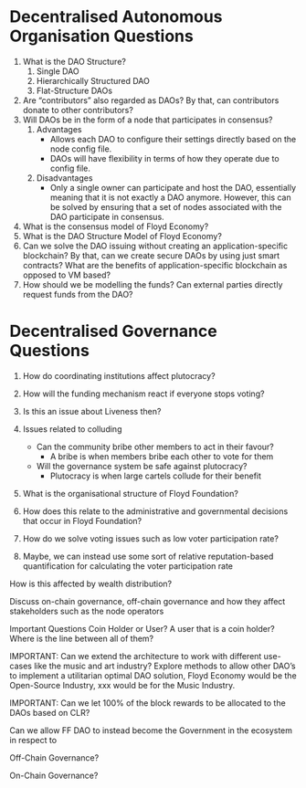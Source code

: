 # Decentralised Autonomous Organisation Questions

1. What is the DAO Structure?
   1. Single DAO
   2. Hierarchically Structured DAO
   3. Flat-Structure DAOs
2. Are “contributors” also regarded as DAOs? By that, can contributors donate to other contributors?
3. Will DAOs be in the form of a node that participates in consensus?
   1. Advantages
      - Allows each DAO to configure their settings directly based on the node config file.
      - DAOs will have flexibility in terms of how they operate due to config file.
   2. Disadvantages
      - Only a single owner can participate and host the DAO, essentially meaning that it is not exactly a DAO anymore. However, this can be solved by ensuring that a set of nodes associated with the DAO participate in consensus.
4. What is the consensus model of Floyd Economy?
5. What is the DAO Structure Model of Floyd Economy?
6. Can we solve the DAO issuing without creating an application-specific blockchain? By that, can we create secure DAOs by using just smart contracts? What are the benefits of application-specific blockchain as opposed to VM based?
7. How should we be modelling the funds? Can external parties directly request funds from the DAO?

# Decentralised Governance Questions

1. How do coordinating institutions affect plutocracy?
2. How will the funding mechanism react if everyone stops voting?
3. Is this an issue about Liveness then?
4. Issues related to colluding
   - Can the community bribe other members to act in their favour?
     - A bribe is when members bribe each other to vote for them
   - Will the governance system be safe against plutocracy?
     - Plutocracy is when large cartels collude for their benefit
5. What is the organisational structure of Floyd Foundation?
6. How does this relate to the administrative and governmental decisions that occur in Floyd Foundation?
7. How do we solve voting issues such as low voter participation rate?

8. Maybe, we can instead use some sort of relative reputation-based quantification for calculating the voter participation rate

How is this affected by wealth distribution?

Discuss on-chain governance, off-chain governance and how they affect stakeholders such as the node operators

Important Questions
Coin Holder or User? A user that is a coin holder? Where is the line between all of them?

IMPORTANT: Can we extend the architecture to work with different use-cases like the music and art industry? Explore methods to allow other DAO’s to implement a utilitarian optimal DAO solution, Floyd Economy would be the Open-Source Industry, xxx would be for the Music Industry.

IMPORTANT: Can we let 100% of the block rewards to be allocated to the DAOs based on CLR?

Can we allow FF DAO to instead become the Government in the ecosystem in respect to

Off-Chain Governance?

On-Chain Governance?
